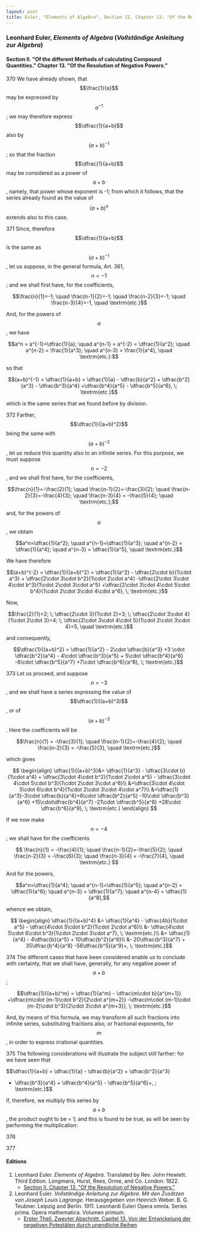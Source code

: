 ```yaml
---
layout: post
title: Euler, "Elements of Algebra", Section II, Chapter 13. "Of the Resolution of Negative Powers."
---
```


### Leonhard Euler, *Elements of Algebra* (*Vollständige Anleitung zur Algebra*)

#### Section II. "Of the different Methods of calculating Compound Quantities." Chapter 13. "Of the Resolution of Negative Powers."

<span class="art">370</span> We have already shown, that $$\frac{1}{a}$$ may be expressed 
by $$a^{-1}$$; we may therefore express $$\dfrac{1}{a+b}$$ also by $$(a+b)^{-1}$$;
so that the fraction $$\dfrac{1}{a+b}$$ may be considered as a power of $$a+b$$,
namely, that power whose exponent is -1; from which it follows, that the series already found
as the value of $$(a+b)^n$$ extends also to this case.

<span class="art">371</span> Since, therefore $$\dfrac{1}{a+b}$$ is the same as $$(a+b)^{-1}$$,
let us suppose, in the general formula, <span class="art">Art. 361</span>, $$n=-1$$;
and we shall first have, for the coefficients,

$$\frac{n}{1}=-1; \quad \frac{n-1}{2}=-1; \quad \frac{n-2}{3}=-1; \quad \frac{n-3}{4}=-1, \quad \textrm{etc.}$$

And, for the powers of $$a$$, we have

$$a^n = a^{-1}=\dfrac{1}{a}; \quad
a^{n-1} = a^{-2} = \dfrac{1}{a^2}; \quad
a^{n-2} = \frac{1}{a^3}; \quad
a^{n-3} = \frac{1}{a^4}, \quad \textrm{etc.}:$$

so that

$$(a+b)^{-1} = \dfrac{1}{a+b} = \dfrac{1}{a} - \dfrac{b}{a^2} + \dfrac{b^2}{a^3} - \dfrac{b^3}{a^4}
+\dfrac{b^4}{a^5} - \dfrac{b^5}{a^6}, \; \textrm{etc.}$$

which is the same series that we found before by division.

<span class="art">372</span> Farther, $$\dfrac{1}{(a+b)^2}$$ being the same with $$(a+b)^{-2}$$, let
us reduce this quantity also to an infinite series. For this purpose,
we must suppose $$n=-2$$, and we shall first have, for the coefficients,

$$\frac{n}{1}=-\frac{2}{1}; \quad \frac{n-1}{2}=-\frac{3}{2}; \quad \frac{n-2}{3}=-\frac{4}{3}; \quad
\frac{n-3}{4} = -\frac{5}{4}; \quad \textrm{etc.};$$

and, for the powers of $$a$$, we obtain

$$a^n=\dfrac{1}{a^2}; \quad a^{n-1}=\dfrac{1}{a^3}; \quad a^{n-2} = \dfrac{1}{a^4}; \quad a^{n-3} =  \dfrac{1}{a^5},
\quad \textrm{etc.}$$

We have therefore

$$(a+b)^{-2} = \dfrac{1}{(a+b)^2} = \dfrac{1}{a^2} - \dfrac{2\cdot b}{1\cdot a^3} + \dfrac{2\cdot 3\cdot b^2}{1\cdot 2\cdot a^4}
-\dfrac{2\cdot 3\cdot 4\cdot b^3}{1\cdot 2\cdot 3\cdot a^5}
+\dfrac{2\cdot 3\cdot 4\cdot 5\cdot b^4}{1\cdot 2\cdot 3\cdot 4\cdot a^6},
\; \textrm{etc.}$$

Now,

$$\frac{2}{1}=2; \; \dfrac{2\cdot 3}{1\cdot 2}=3; \;
\dfrac{2\cdot 3\cdot 4}{1\cdot 2\cdot 3}=4; \;
\dfrac{2\cdot 3\cdot 4\cdot 5}{1\cdot 2\cdot 3\cdot 4}=5,
\quad \textrm{etc.}$$

and consequently,

$$\dfrac{1}{(a+b)^2} = \dfrac{1}{a^2} - 2\cdot \dfrac{b}{a^3}
+3 \cdot \dfrac{b^2}{a^4} - 4\cdot \dfrac{b^3}{a^5} + 5\cdot \dfrac{b^4}{a^6}
-6\cdot \dfrac{b^5}{a^7} +7\cdot \dfrac{b^6}{a^8},
\; \textrm{etc.}$$

<span class="art">373</span> Let us proceed, and suppose $$n=-3$$, and we shall
have a series expressing the value of $$\dfrac{1}{(a+b)^3}$$,
or of $$(a+b)^{-3}$$.
Here the coefficients will be

$$\frac{n}{1} = -\frac{3}{1}; \quad
\frac{n-1}{2}=-\frac{4}{2}; \quad
\frac{n-2}{3} = -\frac{5}{3}, \quad \textrm{etc.}$$

which gives

$$
\begin{align}
\dfrac{1}{(a+b)^3}&=
\dfrac{1}{a^3} - \dfrac{3\cdot b}{1\cdot a^4} + \dfrac{3\cdot 4\cdot b^2}{1\cdot 2\cdot a^5} - \dfrac{3\cdot 4\cdot 5\cdot b^3}{1\cdot 2\cdot 3\cdot a^6}\\
&+\dfrac{3\cdot 4\cdot 5\cdot 6\cdot b^4}{1\cdot 2\cdot 3\cdot 4\cdot a^7}\\
&=\dfrac{1}{a^3}-3\cdot \dfrac{b}{a^4}+6\cdot \dfrac{b^2}{a^5}
-10\cdot \dfrac{b^3}{a^6} 
+15\cdot\dfrac{b^4}{a^7}
-21\cdot \dfrac{b^5}{a^8}
+28\cdot \dfrac{b^6}{a^9},
\; \textrm{etc.}
\end{align}
$$

If we now make $$n=-4$$; we shall have for the
coefficients

$$
\frac{n}{1} = -\frac{4}{1}; \quad
\frac{n-1}{2}=-\frac{5}{2}; \quad
\frac{n-2}{3} = -\frac{6}{3}; \quad
\frac{n-3}{4} = -\frac{7}{4}, \quad \textrm{etc.}
$$

And for the powers,

$$a^n=\dfrac{1}{a^4}; \quad a^{n-1}=\dfrac{1}{a^5}; \quad a^{n-2} = \dfrac{1}{a^6}; \quad a^{n-3} =  \dfrac{1}{a^7}; \quad a^{n-4} = \dfrac{1}{a^8},$$

whence we obtain,

$$
\begin{align}
\dfrac{1}{(a+b)^4} &= \dfrac{1}{a^4} - \dfrac{4b}{1\cdot a^5} - \dfrac{4\cdot 5\cdot b^2}{1\cdot 2\cdot a^6}\\
&- \dfrac{4\cdot 5\cdot 6\cdot b^3}{1\cdot 2\cdot 3\cdot a^7}, \; \textrm{etc.}\\
&= \dfrac{1}{a^4} - 4\dfrac{b}{a^5} + 10\dfrac{b^2}{a^6}\\
&- 20\dfrac{b^3}{a^7} + 35\dfrac{b^4}{a^8}
-56\dfrac{b^5}{a^9}+, \; \textrm{etc.}$$

<span class="art">374</span> The different cases that have been considered
enable us to conclude with certainty, that we shall have,
generally, for any negative power of $$a+b$$;

$$\dfrac{1}{(a+b)^m} = \dfrac{1}{a^m} - \dfrac{m\cdot b}{a^{m+1}}
+\dfrac{m\cdot (m-1)\cdot b^2}{2\cdot a^{m+2}}
-\dfrac{m\cdot (m-1)\cdot (m-2)\cdot b^3}{2\cdot 3\cdot a^{m+3}},
\; \textrm{etc.}$$

And, by means of this formula, we may transform all
such fractions into infinite series, substituting fractions also,
or fractional exponents, for $$m$$, in order to express irrational
quantities.

<span class="art">375</span> The following considerations will illustrate the subject still farther: for we have seen that

$$\dfrac{1}{a+b} = \dfrac{1}{a} - \dfrac{b}{a^2} + \dfrac{b^2}{a^3}
- \dfrac{b^3}{a^4} + \dfrac{b^4}{a^5} - \dfrac{b^5}{a^6}+, \; \textrm{etc.}$$

If, therefore, we multiply this series by $$a+b$$, the product ought to be
= 1; and this is found to be true, as will be seen by performing the multiplication:


<span class="art">376</span>


<span class="art">377</span>

#### Editions

1. Leonhard Euler. *Elements of Algebra*. Translated by Rev. John Hewlett. Third Edition. Longmans, Hurst, Rees, Orme, and Co. London. 1822.
    - [Section II. Chapter 13. "Of the Resolution of Negative Powers."](/assets/euler/en/II-13.pdf)
2. Leonhard Euler. *Vollständige Anleitung zur Algebra. Mit den Zusätzen von Joseph Louis Lagrange.* Herausgegeben von Heinrich Weber. B. G. Teubner. Leipzig and Berlin. 1911. Leonhardi Euleri Opera omnia. Series prima. Opera mathematica. Volumen primum.
    - [Erster Theil. Zweyter Abschnitt. Capitel 13. Von der Entwickelung der negativen Potestäten durch unendliche Reihen](/assets/euler/de/I-II-13.pdf)